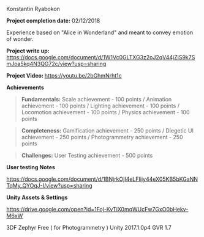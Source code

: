 Konstantin Ryabokon

<b>Project completion date:</b> 02/12/2018

Experience based on "Alice in Wonderland" and meant to convey emotion of wonder.

<b>Project write up: </b>https://docs.google.com/document/d/1W1Vc0GLTXG3z2oJ2qV44jZiS9k7SmJoa5kq4N3QG72c/view?usp=sharing

<b>Project Video: </b>https://youtu.be/2bGhmNrht1c

<b>Achievements</b>

><b>Fundamentals:</b> Scale achievement - 100 points / Animation achievement - 100 points / Lighting achievement - 100 points / Locomotion achievement - 100 points / Physics achievement - 100 points

><b>Completeness:</b> Gamification achievement - 250 points / Diegetic UI achievement - 250 points / Photogrammetry achievement - 250 points

><b>Challenges:</b> User Testing achievement   - 500 points

<b>User testing Notes</b>

https://docs.google.com/document/d/1BNjrkOjI4eLFIijy44eX05KB5bKGaNNTqMy_QYOqJ-I/view?usp=sharing

<b>Unity Assets & Settings </b>

https://drive.google.com/open?id=1Foj-KvTiX0mqWUcFw7GxO0bHekv-M6xW

3DF Zephyr Free ( for Photogrammetry )
Unity 2017.1.0p4
GVR 1.7
